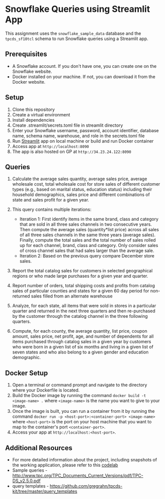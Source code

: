 # Snowflake Queries using Streamlit App

This assignment uses the `snowflake_sample_data` database and the `tpcds_sf10tcl` schema to run Snowflake queries using a Streamlit app.


## Prerequisites

- A Snowflake account. If you don't have one, you can create one on the Snowflake website.
- Docker installed on your machine. If not, you can download it from the Docker website.


## Setup

1. Clone this repository
2. Create a virtual environment
3. Install dependencies
4. Create .streamlit/secrets.toml file in streamlit directory
5. Enter your Snowflake username, password, account identifier, database name, schema name, warehouse, and role in the secrets.toml file
6. Run [Streamlit](./streamlit/) app on local machine or build and run Docker container
7. Access app at `http://localhost:8090`
8. The app is also hosted on GP at `http://34.23.24.122:8090`


## Queries

1. Calculate the average sales quantity, average sales price, average wholesale cost, total wholesale cost for store sales of different customer types (e.g., based on marital status, education status) including their household demographics, sales price and different combinations of state and sales profit for a given year.


2. This query contains multiple iterations:
    - Iteration 1: First identify items in the same brand, class and category that are sold in all three sales channels in two consecutive years. Then compute the average sales (quantity*list price) across all sales of all three sales channels in the same three years (average sales). Finally, compute the total sales and the total number of sales rolled up for each channel, brand, class and category. Only consider sales of cross channel sales that had sales larger than the average sale.
    - Iteration 2: Based on the previous query compare December store sales.

      
3. Report the total catalog sales for customers in selected geographical regions or who made large purchases for a given year and quarter.

   
4. Report number of orders, total shipping costs and profits from catalog sales of particular counties and states for a given 60 day period for non-returned sales filled from an alternate warehouse

   
5. Analyze, for each state, all items that were sold in stores in a particular quarter and returned in the next three quarters and then re-purchased by the customer through the catalog channel in the three following quarters.


6. Compute, for each county, the average quantity, list price, coupon amount, sales price, net profit, age, and number of dependents for all items purchased through catalog sales in a given year by customers who were born in a given list of six months and living in a given list of seven states and who also belong to a given gender and education demographic.


## Docker Setup

1. Open a terminal or command prompt and navigate to the directory where your Dockerfile is located.
2. Build the Docker image by running the command `docker build -t <image-name> .` where `<image-name>` is the name you want to give to your image.
3. Once the image is built, you can run a container from it by running the command `docker run -p <host-port>:<container-port> <image-name>` where `<host-port>` is the port on your host machine that you want to map to the container's port `<container-port>`.
4. Access your app at `http://localhost:<host-port>`.


## Additional Resources

- For more detailed information about the project, including snapshots of the working application, please refer to this [codelab](https://codelabs-preview.appspot.com/?file_id=1e__CVGs_zvpN6vI1dqoupWs6-RuzQxQEhrv7MNo2njM#1)
- Sample queries - http://www.tpc.org/TPC_Documents_Current_Versions/pdf/TPC-DS_v2.5.0.pdf
- query templates - https://github.com/gregrahn/tpcds-kit/tree/master/query_templates
